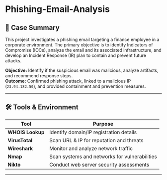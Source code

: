 # Phishing-Email-Analysis

## 📖 Case Summary  
This project investigates a phishing email targeting a finance employee in a corporate environment. The primary objective is to identify Indicators of Compromise (IOCs), analyze the email and its associated infrastructure, and develop an Incident Response (IR) plan to contain and prevent future attacks. 

**Objective:** Identify if the suspicious email was malicious, analyze artifacts, and recommend response steps.  
**Outcome:** Confirmed phishing attack, linked to a malicious IP (`23.94.182.50`), and provided containment and prevention measures.  

---

## 🛠 Tools & Environment  

| Tool | Purpose |
|------|---------|
| **WHOIS Lookup** | Identify domain/IP registration details |
| **VirusTotal** | Scan URL & IP for reputation and threats |
| **Wireshark** | Monitor and analyze network traffic |
| **Nmap** | Scan systems and networks for vulnerabilities |
| **Nikto** | Conduct web server security assessments |

---


